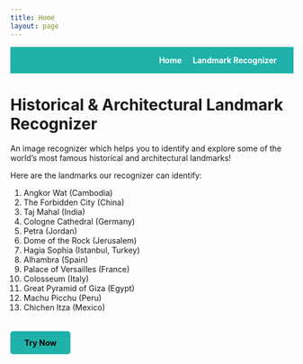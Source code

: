 ```yaml
---
title: Home
layout: page
---
```


<!-- Navigation Bar -->
<nav class="top-nav">
  <a href="index.md">Home</a>
  <a href="landmark_recognizer.html">Landmark Recognizer</a>
</nav>

<style>
.top-nav {
  display: flex;
  justify-content: flex-end; 
  gap: 20px;                 
  padding: 15px 30px;        
  background-color: #20B2AA; 
  font-weight: bold;
}

.top-nav a {
  text-decoration: none;    
  color: white;             
  transition: color 0.3s;
}

.top-nav a:hover {
  color: #000; 
}
</style>


# Historical & Architectural Landmark Recognizer 

An image recognizer which helps you to identify and explore some of the world’s most famous historical and architectural landmarks!

Here are the landmarks our recognizer can identify: 
1. Angkor Wat (Cambodia)
2. The Forbidden City (China)
3. Taj Mahal (India)
4. Cologne Cathedral (Germany)
5. Petra (Jordan)
6. Dome of the Rock (Jerusalem)
7. Hagia Sophia (Istanbul, Turkey)
8. Alhambra (Spain)
9. Palace of Versailles (France)
10. Colosseum (Italy)
11. Great Pyramid of Giza (Egypt)
12. Machu Picchu (Peru)
13. Chichen Itza (Mexico)

<a href="landmark_recognizer.html" 
   style="display:inline-block; padding:12px 25px; background-color:#20B2AA; color:black; font-weight:bold; border-radius:5px; text-decoration:none; transition:0.3s; margin-top:20px;">
   Try Now
</a>
